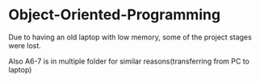 # Object-Oriented-Programming
Due to having an old laptop with low memory, some of the project stages were lost.

Also A6-7 is in multiple folder for similar reasons(transferring from PC to laptop)
